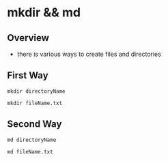 # mkdir && md

## Overview

* there is various ways to create files and directories

## First Way

```text
mkdir directoryName
```

```text
mkdir fileName.txt
```

## Second Way

```text
md directoryName
```

```text
md fileName.txt
```
